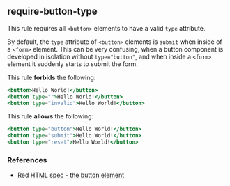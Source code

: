 ## require-button-type

This rule requires all `<button>` elements to have a valid `type` attribute.

By default, the `type` attribute of `<button>` elements is `submit` when inside of a `<form>` element. This can
be very confusing, when a button component is developed in isolation without
`type="button"`, and when inside a `<form>` element it suddenly starts to
submit the form.

This rule **forbids** the following:

```hbs
<button>Hello World!</button>
<button type="">Hello World!</button>
<button type="invalid">Hello World!</button>
```

This rule **allows** the following:

```hbs
<button type="button">Hello World!</button>
<button type="submit">Hello World!</button>
<button type="reset">Hello World!</button>
```

### References

* Red [HTML spec - the button element](https://html.spec.whatwg.org/multipage/form-elements.html#attr-button-type)
